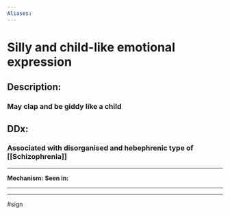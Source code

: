 ```yaml
---
Aliases:
---
```

# Silly and child-like emotional expression
## Description:
### May clap and be giddy like a child 
## DDx:
### Associated with disorganised and hebephrenic type of [[Schizophrenia]]

---
**Mechanism:**
**Seen in:** 

---


---
#sign 